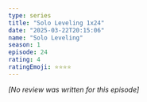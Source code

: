 ```yaml
---
type: series
title: "Solo Leveling 1x24"
date: "2025-03-22T20:15:06"
name: "Solo Leveling"
season: 1
episode: 24
rating: 4
ratingEmoji: ⭐️⭐️⭐️⭐️
---
```


*[No review was written for this episode]*
